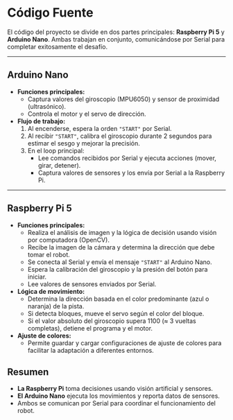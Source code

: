 # Código Fuente

El código del proyecto se divide en dos partes principales: **Raspberry Pi 5** y **Arduino Nano**. Ambas trabajan en conjunto, comunicándose por Serial para completar exitosamente el desafío.

---

## Arduino Nano

- **Funciones principales:**
  - Captura valores del giroscopio (MPU6050) y sensor de proximidad (ultrasónico).
  - Controla el motor y el servo de dirección.
- **Flujo de trabajo:**
  1. Al encenderse, espera la orden `"START"` por Serial.
  2. Al recibir `"START"`, calibra el giroscopio durante 2 segundos para estimar el sesgo y mejorar la precisión.
  3. En el loop principal:
     - Lee comandos recibidos por Serial y ejecuta acciones (mover, girar, detener).
     - Captura valores de sensores y los envía por Serial a la Raspberry Pi.

---

## Raspberry Pi 5

- **Funciones principales:**
  - Realiza el análisis de imagen y la lógica de decisión usando visión por computadora (OpenCV).
  - Recibe la imagen de la cámara y determina la dirección que debe tomar el robot.
  - Se conecta al Serial y envía el mensaje `"START"` al Arduino Nano.
  - Espera la calibración del giroscopio y la presión del botón para iniciar.
  - Lee valores de sensores enviados por Serial.
- **Lógica de movimiento:**
  - Determina la dirección basada en el color predominante (azul o naranja) de la pista.
  - Si detecta bloques, mueve el servo según el color del bloque.
  - Si el valor absoluto del giroscopio supera 1100 (≈ 3 vueltas completas), detiene el programa y el motor.
- **Ajuste de colores:**
  - Permite guardar y cargar configuraciones de ajuste de colores para facilitar la adaptación a diferentes entornos.


## Resumen

- **La Raspberry Pi** toma decisiones usando visión artificial y sensores.
- **El Arduino Nano** ejecuta los movimientos y reporta datos de sensores.
- Ambos se comunican por Serial para coordinar el funcionamiento del robot.


